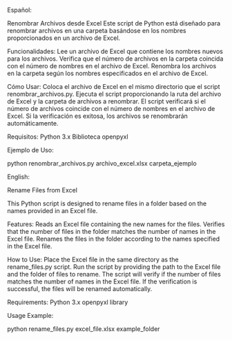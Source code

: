 Español:

Renombrar Archivos desde Excel
Este script de Python está diseñado para renombrar archivos en una carpeta basándose en los nombres proporcionados en un archivo de Excel.

Funcionalidades:
Lee un archivo de Excel que contiene los nombres nuevos para los archivos.
Verifica que el número de archivos en la carpeta coincida con el número de nombres en el archivo de Excel.
Renombra los archivos en la carpeta según los nombres especificados en el archivo de Excel.

Cómo Usar:
Coloca el archivo de Excel en el mismo directorio que el script renombrar_archivos.py.
Ejecuta el script proporcionando la ruta del archivo de Excel y la carpeta de archivos a renombrar.
El script verificará si el número de archivos coincide con el número de nombres en el archivo de Excel.
Si la verificación es exitosa, los archivos se renombrarán automáticamente.

Requisitos:
Python 3.x
Biblioteca openpyxl

Ejemplo de Uso:

python renombrar_archivos.py archivo_excel.xlsx carpeta_ejemplo

English:

Rename Files from Excel

This Python script is designed to rename files in a folder based on the names provided in an Excel file.

Features:
Reads an Excel file containing the new names for the files.
Verifies that the number of files in the folder matches the number of names in the Excel file.
Renames the files in the folder according to the names specified in the Excel file.

How to Use:
Place the Excel file in the same directory as the rename_files.py script.
Run the script by providing the path to the Excel file and the folder of files to rename.
The script will verify if the number of files matches the number of names in the Excel file.
If the verification is successful, the files will be renamed automatically.

Requirements:
Python 3.x
openpyxl library

Usage Example:

python rename_files.py excel_file.xlsx example_folder
